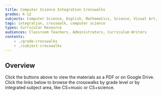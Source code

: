```yaml
---
title: Computer Science Integration Crosswalks
grades: K-12
subjects: Computer Science, English, Mathematics, Science, Visual Art, Music, Physical Education, Health, Social Studies
tags: integration, crosswalk, computer science
types: Curricular Resource
audiences: Classroom Teachers, Administrators, Curriculum Writers
contents:
    - ./grade-crosswalks
    - ./subject-crosswalks
---
```


## Overview

Click the buttons above to view the materials as a PDF or on Google Drive. Click the links below to browse the crosswalks by grade level or by integrated subject area, like CS+music or CS+science. 